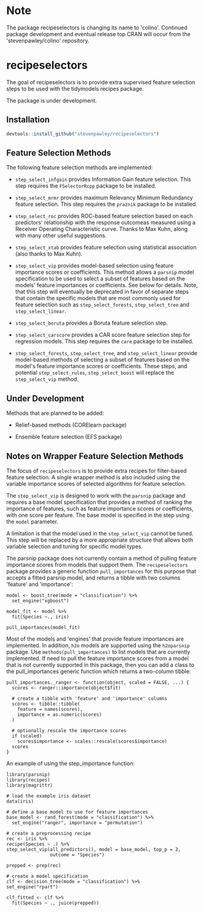 # Note

The package recipeselectors is changing its name to 'colino'. Continued package development and eventual release top CRAN will occur from the 'stevenpawley/colino' repository.

# recipeselectors

The goal of recipeselectors is to provide extra supervised feature selection
steps to be used with the tidymodels recipes package.

The package is under development.

## Installation

``` r
devtools::install_github("stevenpawley/recipeselectors")
```

## Feature Selection Methods

The following feature selection methods are implemented:

- `step_select_infgain` provides Information Gain feature selection. This step
requires the `FSelectorRcpp` package to be installed.

- `step_select_mrmr` provides maximum Relevancy Minimum Redundancy feature
selection. This step requires the `praznik` package to be installed.

- `step_select_roc` provides ROC-based feature selection based on each
predictors' relationship with the response outcomeas measured using a Receiver
Operating Characteristic curve. Thanks to Max Kuhn, along with many other useful
suggestions.

- `step_select_xtab` provides feature selection using statistical association
(also thanks to Max Kuhn).

- `step_select_vip` provides model-based selection using feature importance
scores or coefficients. This method allows a `parsnip` model specification to be
used to select a subset of features based on the models' feature importances or
coefficients. See below for details. Note, that this step will eventually be
deprecated in favor of separate steps that contain the specific models that are
most commonly used for feature selection such as `step_select_forests`, 
`step_select_tree` and `step_select_linear`.

- `step_select_boruta` provides a Boruta feature selection step.

- `step_select_carscore` provides a CAR score feature selection step for
regression models. This step requires the `care` package to be installed.

- `step_select_forests`, `step_select_tree`, and `step_select_linear` provide
model-based methods of selecting a subset of features based on the model's
feature importance scores or coefficients. These steps, and potential
`step_select_rules`, `step_select_boost` will replace the `step_select_vip`
method.

## Under Development

Methods that are planned to be added:

- Relief-based methods (CORElearn package)

- Ensemble feature selection (EFS package)

## Notes on Wrapper Feature Selection Methods

The focus of `recipeselectors` is to provide extra recipes for filter-based 
feature selection. A single wrapper method is also included using the variable
importance scores of selected algorithms for feature selection.

The `step_select_vip` is designed to work with the `parsnip` package and
requires a base model specification that provides a method of ranking the
importance of features, such as feature importance scores or coefficients, with
one score per feature. The base model is specified in the step using the `model`
parameter.

A limitation is that the model used in the `step_select_vip` cannot be tuned.
This step will be replaced by a more appropriate structure that allows both
variable selection and tuning for specific model types.

The parsnip package does not currently contain a method of pulling feature 
importance scores from models that support them. The `recipeselectors` package
provides a generic function `pull_importances` for this purpose that accepts
a fitted parsnip model, and returns a tibble with two columns 'feature' and
'importance':

```
model <- boost_tree(mode = "classification") %>%
  set_engine("xgboost")

model_fit <- model %>% 
  fit(Species ~., iris)

pull_importances(model_fit)
```

Most of the models and 'engines' that provide feature importances are
implemented. In addition, `h2o` models are supported using the `h2oparsnip`
package. Use `methods(pull_importances)` to list models that are currently
implemented. If need to pull the feature importance scores from a model that is
not currently supported in this package, then you can add a class to the
pull_importances generic function which returns a two-column tibble:

```
pull_importances._ranger <- function(object, scaled = FALSE, ...) {
  scores <- ranger::importance(object$fit)

  # create a tibble with 'feature' and 'importance' columns
  scores <- tibble::tibble(
    feature = names(scores),
    importance = as.numeric(scores)
  )

  # optionally rescale the importance scores
  if (scaled)
    scores$importance <- scales::rescale(scores$importance)
  scores
}
```

An example of using the step_importance function:

```
library(parsnip)
library(recipes)
library(magrittr)

# load the example iris dataset
data(iris)

# define a base model to use for feature importances
base_model <- rand_forest(mode = "classification") %>%
  set_engine("ranger", importance = "permutation")

# create a preprocessing recipe
rec <- iris %>%
recipe(Species ~ .) %>%
step_select_vip(all_predictors(), model = base_model, top_p = 2,
                outcome = "Species")

prepped <- prep(rec)

# create a model specification
clf <- decision_tree(mode = "classification") %>%
set_engine("rpart")

clf_fitted <- clf %>%
  fit(Species ~ ., juice(prepped))
```
